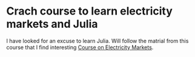 # Crach course to learn electricity markets and Julia

I have looked for an excuse to learn Julia. Will follow the matrial from this course that I find interesting [Course on Electricity Markets](https://mreguant.github.io/em-course/).